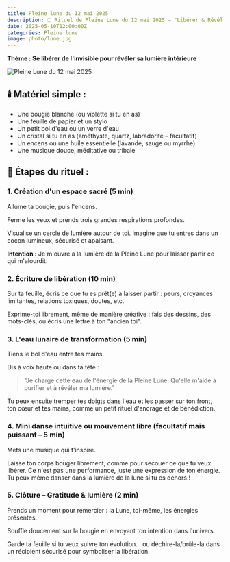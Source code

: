 ```yaml
---
title: Pleine lune du 12 mai 2025
description: 🌕 Rituel de Pleine Lune du 12 mai 2025 – "Libérer & Révéler.
date: 2025-05-10T12:00:00Z
categories: Pleine lune
image: photo/lune.jpg
---
```


**Thème : Se libérer de l'invisible pour révéler sa lumière intérieure**

![Pleine Lune du 12 mai 2025](/photo/lune_1105.png)

## 🕯️ Matériel simple :

- Une bougie blanche (ou violette si tu en as)
- Une feuille de papier et un stylo
- Un petit bol d'eau ou un verre d'eau
- Un cristal si tu en as (améthyste, quartz, labradorite – facultatif)
- Un encens ou une huile essentielle (lavande, sauge ou myrrhe)
- Une musique douce, méditative ou tribale

## 🌟 Étapes du rituel :

### 1. Création d'un espace sacré (5 min)

Allume ta bougie, puis l'encens.

Ferme les yeux et prends trois grandes respirations profondes.

Visualise un cercle de lumière autour de toi. Imagine que tu entres dans un cocon lumineux, sécurisé et apaisant.

**Intention :** Je m'ouvre à la lumière de la Pleine Lune pour laisser partir ce qui m'alourdit.

### 2. Écriture de libération (10 min)

Sur ta feuille, écris ce que tu es prêt(e) à laisser partir : peurs, croyances limitantes, relations toxiques, doutes, etc.

Exprime-toi librement, même de manière créative : fais des dessins, des mots-clés, ou écris une lettre à ton "ancien toi".

### 3. L'eau lunaire de transformation (5 min)

Tiens le bol d'eau entre tes mains.

Dis à voix haute ou dans ta tête :

> "Je charge cette eau de l'énergie de la Pleine Lune. Qu'elle m'aide à purifier et à révéler ma lumière."

Tu peux ensuite tremper tes doigts dans l'eau et les passer sur ton front, ton cœur et tes mains, comme un petit rituel d'ancrage et de bénédiction.

### 4. Mini danse intuitive ou mouvement libre (facultatif mais puissant – 5 min)

Mets une musique qui t'inspire.

Laisse ton corps bouger librement, comme pour secouer ce que tu veux libérer. Ce n'est pas une performance, juste une expression de ton énergie. Tu peux même danser dans la lumière de la lune si tu es dehors !

### 5. Clôture – Gratitude & lumière (2 min)

Prends un moment pour remercier : la Lune, toi-même, les énergies présentes.

Souffle doucement sur la bougie en envoyant ton intention dans l'univers.

Garde ta feuille si tu veux suivre ton évolution… ou déchire-la/brûle-la dans un récipient sécurisé pour symboliser la libération.
